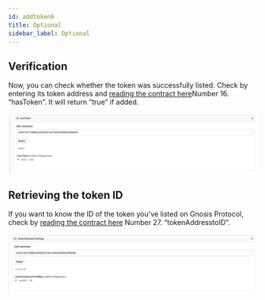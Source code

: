 ```yaml
---
id: addtoken6
title: Optional
sidebar_label: Optional
---
```

## Verification 

Now, you can check whether the token was successfully listed. Check by entering its token address and [reading the contract here](https://etherscan.io/address/0x6f400810b62df8e13fded51be75ff5393eaa841f#readContract)Number 16. “hasToken”. It will return “true” if added.

![](assets/addtutorial_optional1.png)

## Retrieving the token ID

If you want to know the ID of the token you've listed on Gnosis Protocol, check by [reading the contract here](https://etherscan.io/address/0x6f400810b62df8e13fded51be75ff5393eaa841f#readContract) Number 27. “tokenAddresstoID”.

![](assets/addtutorial_optional2.png)
